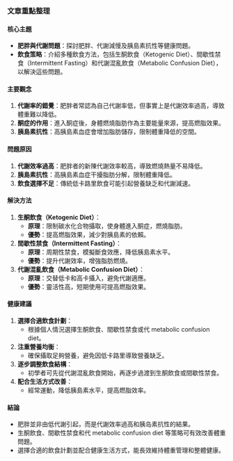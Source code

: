 ### 文章重點整理

#### 核心主題
- **肥胖與代謝問題**：探討肥胖、代謝減慢及胰島素抗性等健康問題。
- **飲食策略**：介紹多種飲食方法，包括生酮飲食（Ketogenic Diet）、間歇性禁食（Intermittent Fasting）和代謝混亂飲食（Metabolic Confusion Diet），以解決這些問題。

#### 主要觀念
1. **代謝率的錯覺**：肥胖者常認為自己代謝率低，但事實上是代謝效率過高，導致體重難以降低。
2. **酮症的作用**：進入酮症後，身體燃燒脂肪作為主要能量來源，提高燃脂效果。
3. **胰島素抗性**：高胰島素血症會增加脂肪儲存，限制體重降低的空間。

#### 問題原因
1. **代謝效率過高**：肥胖者的新陳代謝效率較高，導致燃燒熱量不易降低。
2. **胰島素抗性**：高胰島素血症干擾脂肪分解，限制體重降低。
3. **飲食選擇不足**：傳統低卡路里飲食可能引起營養缺乏和代謝減速。

#### 解決方法
1. **生酮飲食（Ketogenic Diet）**：
   - **原理**：限制碳水化合物攝取，使身體進入酮症，燃燒脂肪。
   - **優勢**：提高燃脂效果，減少對胰島素的依賴。
2. **間歇性禁食（Intermittent Fasting）**：
   - **原理**：周期性禁食，模擬斷食效應，降低胰島素水平。
   - **優勢**：提升代謝效率，增強脂肪燃燒。
3. **代謝混亂飲食（Metabolic Confusion Diet）**：
   - **原理**：交替低卡和高卡攝入，避免代謝適應。
   - **優勢**：靈活性高，短期使用可提高燃脂效果。

#### 健康建議
1. **選擇合適飲食計劃**：
   - 根據個人情況選擇生酮飲食、間歇性禁食或代 metabolic confusion diet。
2. **注重營養均衡**：
   - 確保攝取足夠營養，避免因低卡路里導致營養缺乏。
3. **逐步調整飲食結構**：
   - 初學者可先從代謝混亂飲食開始，再逐步過渡到生酮飲食或間歇性禁食。
4. **配合生活方式改善**：
   - 經常運動，降低胰島素水平，提高燃脂效率。

#### 結論
- 肥胖並非由低代謝引起，而是代謝效率過高和胰岛素抗性的結果。
- 生酮飲食、間歇性禁食和代 metabolic confusion diet 等策略可有效改善體重問題。
- 選擇合適的飲食計劃並配合健康生活方式，能長效維持體重管理和整體健康。